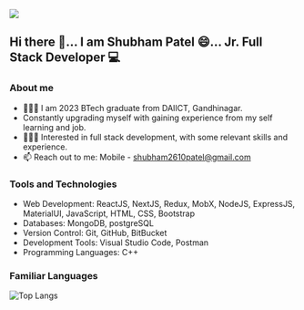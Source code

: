 ![](https://user-images.githubusercontent.com/74038190/240304586-d48893bd-0757-481c-8d7e-ba3e163feae7.png)

## Hi there 👋... I am Shubham Patel 😄... Jr. Full Stack Developer 💻

### About me
- 🙋🏻‍♂️ I am 2023 BTech graduate from DAIICT, Gandhinagar.
- Constantly upgrading myself with gaining experience from my self learning and job.
- 👨🏻‍💻 Interested in full stack development, with some relevant skills and experience.
- 📫 Reach out to me: Mobile - shubham2610patel@gmail.com

### Tools and Technologies
- Web Development: ReactJS, NextJS, Redux, MobX, NodeJS, ExpressJS, MaterialUI, JavaScript, HTML, CSS, Bootstrap
- Databases: MongoDB, postgreSQL
- Version Control: Git, GitHub, BitBucket
- Development Tools: Visual Studio Code, Postman
- Programming Languages: C++

### Familiar Languages
![Top Langs](https://github-readme-stats.vercel.app/api/top-langs/?username=shubhampatel2610&layout=compact&theme=dark)

<!-- ### Stats
![Shubham's GitHub stats](https://github-readme-stats.vercel.app/api?username=shubhampatel2610&theme=dark&show_icons=true) -->

<!--
Here are some ideas to get you started:

- 🔭 I’m currently working on ...
- 🌱 I’m currently learning ...
- 👯 I’m looking to collaborate on ...
- 🤔 I’m looking for help with ...
- 💬 Ask me about ...
- 📫 How to reach me: ...
- 😄 Pronouns: ...
- ⚡ Fun fact: ...
-->
